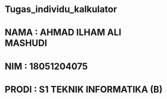 # Tugas_individu_kalkulator 

# NAMA  : AHMAD ILHAM ALI MASHUDI
# NIM   : 18051204075
# PRODI : S1 TEKNIK INFORMATIKA (B)
